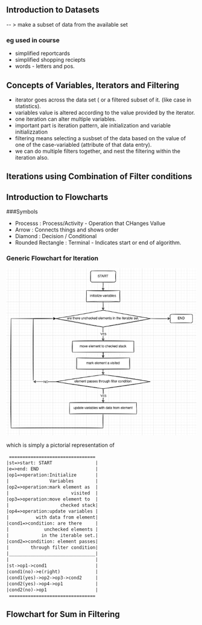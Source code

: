 ## Introduction to Datasets

-- > make a subset of data from the available set
### eg used in course

+ simplified reportcards
+ simplified shopping reciepts
+ words - letters and pos.

## Concepts of Variables, Iterators and Filtering

+ iterator goes across the data set ( or a filtered subset of it. (like case in statistics).
+ variables value is altered according to the value provided by the iterator.
+ one iteration can alter multiple variables.
+ important part is iteration pattern, ale initialization and variable initializzation
+ filtering means selecting a susbset of the data based on the value of one of the case-variabled (attribute of that data entry).
+ we can do multiple filters together, and nest the filtering within the iteration also.

## Iterations using Combination of Filter conditions

## Introduction to Flowcharts

###Symbols
+ Processs : Process/Activity - Operation that CHanges Vallue
+ Arrow : Connects things and shows order
+ Diamond : Decision / Conditional
+ Rounded Rectangle : Terminal - Indicates start or end of algorithm.

###  Generic Flowchart for Iteration

![iteration algorithm](imgs/iteration-alg.png)

which is simply a pictorial representation of

```
 ================================
|st=>start: START                |
|e=>end: END                     |
|op1=>operation:Initialize       |
|               Variables        |
|op2=>operation:mark element as  |
|                       visited  |
|op3=>operation:move element to  |
|                   checked stack|
|op4=>operation:update variables |
|          with data from element|
|cond1=>condition: are there     |
|             unchecked elements |
|            in the iterable set.|
|cond2=>condition: element passes|
|        through filter condition|
|________________________________|
|                                |
|st->op1->cond1                  |
|cond1(no)->e(right)             |
|cond1(yes)->op2->op3->cond2     |
|cond2(yes)->op4->op1            |
|cond2(no)->op1                  |
 ================================
```

## Flowchart for Sum in Filtering